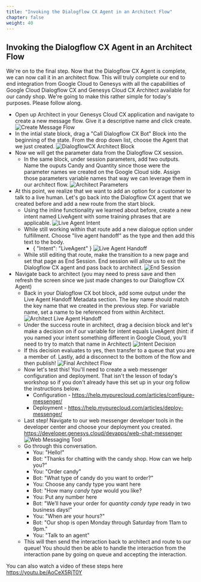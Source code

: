 ```yaml
---
title: "Invoking the Dialogflow CX Agent in an Architect Flow"
chapter: false
weight: 40
---
```


## Invoking the Dialogflow CX Agent in an Architect Flow
We're on to the final step. Now that the Dialogflow CX Agent is complete, we can now call it in an architect flow. This will truly complete our end to end integration from Google Cloud to Genesys with all the capabilities of Google Cloud Dialogflow CX and Genesys Cloud CX Architect available for our candy shop. We're going to make this rather simple for today's purposes. Please follow along. 

- Open up Architect in your Genesys Cloud CX application and navigate to create a new message flow. Give it a descriptive name and click create. 
![Create Message Flow](/images/createMessageFlow.jpg)
- In the intial state block, drag a "Call Dialogflow CX Bot" Block into the beginning of the state. From the drop down list, choose the Agent that we just created.
![DialogflowCX Architect Block](/images/DialogflowCXArchitectBlock.jpg)
- Now we will get the parameter data from the Dialogflow CX session. 
    - In the same block, under session parameters, add two outputs. Name the ouputs Candy and Quantity since those were the parameter names we created on the Google Cloud side. Assign those parameters variable names that way we can leverage them in our architect flow.
    ![Architect Parameters](/images/architectParameters.jpg)
- At this point, we realize that we want to add an option for a customer to talk to a live human. Let's go back into the Dialogflow CX agent that we created before and add a new route from the start block. 
    - Using the inline functionality we learned about before, create a new intent named LiveAgent with some training phrases that are applicable. 
    ![Live Agent Intent](/images/liveAgentIntent.jpg)
    - While still working within that route add a new dialogue option under fulfillment. Choose "live agent handoff" as the type and then add this text to the body.
        - {
"Intent": "LiveAgent"
}
![Live Agent Handoff](/images/liveAgentHandoff.jpg)
    - While still editing that route, make the transition to a new page and set that page as End Session. End session will allow us to exit the Dialogflow CX agent and pass back to architect.
    ![End Session](/images/endSession.jpg)
- Navigate back to architect (you may need to press save and then refresh the screen since we just made changes to our Dialogflow CX Agent) 
    - Back in your Dialogflow CX bot block, add some output under the Live Agent Handoff Metadata section. The key name should match the key name that we created in the previous step. For variable name, set a name to be referenced from within Architect. 
    ![Architect Live Agent Handoff](/images/architectLiveAgentHandoff.jpg)
    - Under the success route in architect, drag a decision block and let's make a decision on if our variable for intent equals LiveAgent (hint: if you named your intent something different in Google Cloud, you'll need to try to match that name in Architect)
    ![Intent Decision](/images/intentDecision.jpg)
    - If this decision evaluates to yes, then transfer to a queue that you are a member of. Lastly, add a disconnect to the bottom of the flow and then publish!
    ![Final Architect Flow](/images/finalArchitectFlow.jpg)
    - Now let's test this! You'll need to create a web messenger configuration and deployment. That isn't the lesson of today's workshop so if you don't already have this set up in your org follow the instructions below. 
        - Configuration - https://help.mypurecloud.com/articles/configure-messenger/ 
        - Deployment - https://help.mypurecloud.com/articles/deploy-messenger/
    - Last step! Navigate to our web messenger developer tools in the developer center and choose your deployment you created. https://developer.genesys.cloud/devapps/web-chat-messenger 
    ![Web Messaging Tool](/images/webMessagingTool.jpg)
    - Go through this conversation. 
        - You: "Hello!"
        - Bot: "Thanks for chatting with the candy shop. How can we help you?"
        - You: "Order candy"
        - Bot: "What type of candy do you want to order?"
        - You: Choose any candy type you want here
        - Bot: "How many *candy type* would you like?
        - You: Put any number here
        - Bot: "We’ll have your order for *quantity* *candy type* ready in two business days!"
        - You: "When are your hours?" 
        - Bot: "Our shop is open Monday through Saturday from 11am to 9pm."
        - You: "Talk to an agent"
    - This will then send the interaction back to architect and route to our queue! You should then be able to handle the interaction from the interaction pane by going on queue and accepting the interaction. 

You can also watch a video of these steps here https://youtu.be/AoCeX5RjT0Y
